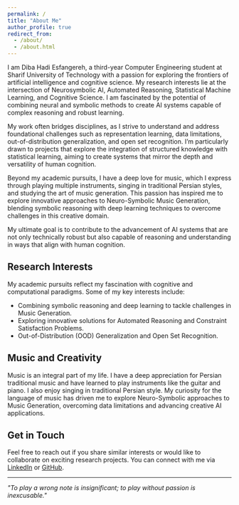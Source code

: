 ```yaml
---
permalink: /
title: "About Me"
author_profile: true
redirect_from: 
  - /about/
  - /about.html
---
```


I am Diba Hadi Esfangereh, a third-year Computer Engineering student at Sharif University of Technology with a passion for exploring the frontiers of artificial intelligence and cognitive science. My research interests lie at the intersection of Neurosymbolic AI, Automated Reasoning, Statistical Machine Learning, and Cognitive Science. I am fascinated by the potential of combining neural and symbolic methods to create AI systems capable of complex reasoning and robust learning.

My work often bridges disciplines, as I strive to understand and address foundational challenges such as representation learning, data limitations, out-of-distribution generalization, and open set recognition. I’m particularly drawn to projects that explore the integration of structured knowledge with statistical learning, aiming to create systems that mirror the depth and versatility of human cognition.

Beyond my academic pursuits, I have a deep love for music, which I express through playing multiple instruments, singing in traditional Persian styles, and studying the art of music generation. This passion has inspired me to explore innovative approaches to Neuro-Symbolic Music Generation, blending symbolic reasoning with deep learning techniques to overcome challenges in this creative domain.

My ultimate goal is to contribute to the advancement of AI systems that are not only technically robust but also capable of reasoning and understanding in ways that align with human cognition.

## Research Interests

My academic pursuits reflect my fascination with cognitive and computational paradigms. Some of my key interests include:

- Combining symbolic reasoning and deep learning to tackle challenges in Music Generation.
- Exploring innovative solutions for Automated Reasoning and Constraint Satisfaction Problems.
- Out-of-Distribution (OOD) Generalization and Open Set Recognition.

## Music and Creativity

Music is an integral part of my life. I have a deep appreciation for Persian traditional music and have learned to play instruments like the guitar and piano. I also enjoy singing in traditional Persian style. My curiosity for the language of music has driven me to explore Neuro-Symbolic approaches to Music Generation, overcoming data limitations and advancing creative AI applications.

## Get in Touch

Feel free to reach out if you share similar interests or would like to collaborate on exciting research projects. You can connect with me via [LinkedIn](https://www.linkedin.com/) or [GitHub](https://github.com/).

---
*"To play a wrong note is insignificant; to play without passion is inexcusable."*
